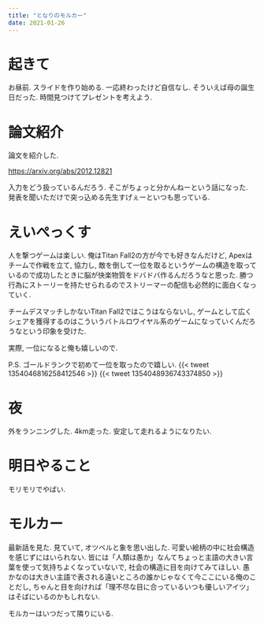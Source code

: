 ```yaml
---
title: "となりのモルカー"
date: 2021-01-26
---
```


# 起きて
お昼前. スライドを作り始める. 一応終わったけど自信なし. そういえば母の誕生日だった. 時間見つけてプレゼントを考えよう.

# 論文紹介
論文を紹介した.

https://arxiv.org/abs/2012.12821

入力をどう扱っているんだろう. そこがちょっと分かんねーという話になった. 発表を聞いただけで突っ込める先生すげぇーといつも思っている.

# えいぺっくす
人を撃つゲームは楽しい. 俺はTitan Fall2の方が今でも好きなんだけど, Apexはチームで作戦を立て, 協力し, 敵を倒して一位を取るというゲームの構造を取っているので成功したときに脳が快楽物質をドバドバ作るんだろうなと思った. 勝つ行為にストーリーを持たせられるのでストリーマーの配信も必然的に面白くなっていく.

チームデスマッチしかないTitan Fall2ではこうはならないし, ゲームとして広くシェアを獲得するのはこういうバトルロワイヤル系のゲームになっていくんだろうなという印象を受けた.

実際, 一位になると俺も嬉しいので.

P.S. ゴールドランクで初めて一位を取ったので嬉しい.
{{< tweet 1354046816258412546 >}}
{{< tweet 1354048936743374850 >}}
# 夜
外をランニングした. 4km走った. 安定して走れるようになりたい.

# 明日やること
モリモリでやばい.

# モルカー
最新話を見た. 見ていて, オツベルと象を思い出した. 可愛い絵柄の中に社会構造を感じずにはいられない. 皆には「人類は愚か」なんてちょっと主語の大きい言葉を使って気持ちよくなっていないで, 社会の構造に目を向けてみてほしい. 愚かなのは大きい主語で表される遠いところの誰かじゃなくて今ここにいる俺のことだし, ちゃんと目を向ければ「理不尽な目に合っているいつも優しいアイツ」はそばにいるのかもしれない.

モルカーはいつだって隣りにいる.